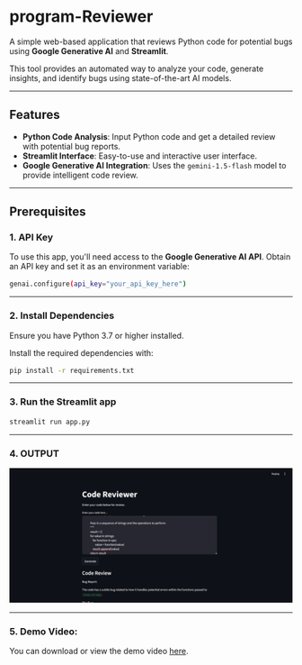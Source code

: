# program-Reviewer

A simple web-based application that reviews Python code for potential bugs using **Google Generative AI** and **Streamlit**.

This tool provides an automated way to analyze your code, generate insights, and identify bugs using state-of-the-art AI models.

---

## Features

- **Python Code Analysis**: Input Python code and get a detailed review with potential bug reports.
- **Streamlit Interface**: Easy-to-use and interactive user interface.
- **Google Generative AI Integration**: Uses the `gemini-1.5-flash` model to provide intelligent code review.

---

## Prerequisites

### 1. API Key

To use this app, you'll need access to the **Google Generative AI API**. Obtain an API key and set it as an environment variable:

```bash
genai.configure(api_key="your_api_key_here")
```

---

### 2. Install Dependencies
Ensure you have Python 3.7 or higher installed.

Install the required dependencies with:

```bash
pip install -r requirements.txt
```

---

### 3. Run the Streamlit app

```bash
streamlit run app.py
```
---

### 4. OUTPUT

![alt text](project/image.png)

---

### 5. Demo Video:

You can download or view the demo video [here](project/Recording%202024-12-06%20152320.mp4).
